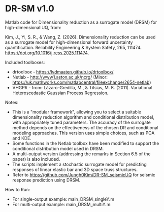 DR-SM v1.0
========

Matlab code for Dimensionality reduction as a surrogate model (DRSM) for high-dimensional UQ, from:

Kim, J., Yi, S. R., & Wang, Z. (2026). Dimensionality reduction can be used as a surrogate model for high-dimensional forward uncertainty quantification. Reliability Engineering & System Safety, 265, 111474.
https://doi.org/10.1016/j.ress.2025.111474.

Included toolboxes:
- drtoolbox - https://lvdmaaten.github.io/drtoolbox/
- Netlab - http://www1.aston.ac.uk/ncrg/ (Minor: https://uk.mathworks.com/matlabcentral/fileexchange/2654-netlab)
- VHGPR - from: Lázaro-Gredilla, M., & Titsias, M. K. (2011). Variational Heteroscedastic Gaussian Process Regression.

Notes:
 - This is a "modular framework", allowing you to select a suitable dimensionality reduction algorithm and conditional distribution model, with appropriately tuned parameters. The accuracy of the surrogate method depends on the effectiveness of the chosen DR and conditional modeling approaches.
This version uses simple choices, such as PCA and KDE.
 - Some functions in the Netlab toolbox have been modified to support the conditional distribution model used in DRSM.
 - A multi-output version (addressing the remarks in Section 6.5 of the paper) is also included.
 - The scripts implement a stochastic surrogate model for predicting responses of linear elastic bar and 3D space truss structures.
 - Refer to https://github.com/Jungh0Kim/DR-SM_seismicUQ for seismic response prediction using DRSM.

How to Run:
 - For single-output example: main_DRSM_singleY.m
 - For multi-output example: main_DRSM_multiY.m
